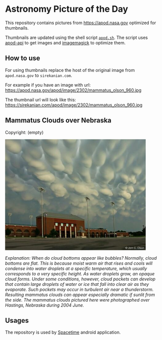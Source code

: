 # Astronomy Picture of the Day

This repository contains pictures from https://apod.nasa.gov optimized for thumbnails.

Thumbnails are updated using the shell script [`apod.sh`](apod.sh). The script
uses [apod-api](https://github.com/nasa/apod-api) to get images and [imagemagick](https://imagemagick.org) to
optimize them.

## How to use

For using thumbnails replace the host of the original image from `apod.nasa.gov` to `sirekanian.com`.

For example if you have an image with url:<br>
https://apod.nasa.gov/apod/image/2302/mammatus_olson_960.jpg

The thumbnail url will look like this:<br>
https://sirekanian.com/apod/image/2302/mammatus_olson_960.jpg

## Mammatus Clouds over Nebraska

Copyright: (empty)

[![the picture of the day][1]][2]

_Explanation: When do cloud bottoms appear like bubbles? Normally, cloud bottoms are flat. This is because moist warm air that rises and cools will condense into water droplets at a specific temperature, which usually corresponds to a very specific height.  As water droplets grow, an opaque cloud forms.  Under some conditions, however, cloud pockets can develop that contain large droplets of water or ice that fall into clear air as they evaporate.  Such pockets may occur in turbulent air near a thunderstorm.  Resulting mammatus clouds can appear especially dramatic if sunlit from the side.  The mammatus clouds pictured here were photographed over Hastings, Nebraska during 2004 June._

## Usages

The repository is used by [Spacetime][3] android application.

[1]: image/2302/mammatus_olson_960.jpg

[2]: https://apod.nasa.gov/apod/image/2302/mammatus_olson_960.jpg

[3]: https://github.com/sirekanian/spacetime

